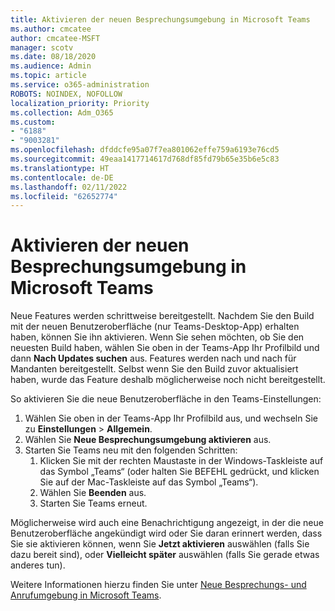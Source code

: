 ```yaml
---
title: Aktivieren der neuen Besprechungsumgebung in Microsoft Teams
ms.author: cmcatee
author: cmcatee-MSFT
manager: scotv
ms.date: 08/18/2020
ms.audience: Admin
ms.topic: article
ms.service: o365-administration
ROBOTS: NOINDEX, NOFOLLOW
localization_priority: Priority
ms.collection: Adm_O365
ms.custom:
- "6188"
- "9003281"
ms.openlocfilehash: dfddcfe95a07f7ea801062effe759a6193e76cd5
ms.sourcegitcommit: 49eaa1417714617d768df85fd79b65e35b6e5c83
ms.translationtype: HT
ms.contentlocale: de-DE
ms.lasthandoff: 02/11/2022
ms.locfileid: "62652774"
---
```

# <a name="enable-the-new-meeting-experience-in-microsoft-teams"></a>Aktivieren der neuen Besprechungsumgebung in Microsoft Teams

Neue Features werden schrittweise bereitgestellt. Nachdem Sie den Build mit der neuen Benutzeroberfläche (nur Teams-Desktop-App) erhalten haben, können Sie ihn aktivieren. Wenn Sie sehen möchten, ob Sie den neuesten Build haben, wählen Sie oben in der Teams-App Ihr Profilbild und dann **Nach Updates suchen** aus. Features werden nach und nach für Mandanten bereitgestellt. Selbst wenn Sie den Build zuvor aktualisiert haben, wurde das Feature deshalb möglicherweise noch nicht bereitgestellt.  

So aktivieren Sie die neue Benutzeroberfläche in den Teams-Einstellungen:

1. Wählen Sie oben in der Teams-App Ihr Profilbild aus, und wechseln Sie zu **Einstellungen** >  **Allgemein**. 
2. Wählen Sie **Neue Besprechungsumgebung aktivieren** aus.
3. Starten Sie Teams neu mit den folgenden Schritten:
    1. Klicken Sie mit der rechten Maustaste in der Windows-Taskleiste auf das Symbol „Teams“ (oder halten Sie BEFEHL gedrückt, und klicken Sie auf der Mac-Taskleiste auf das Symbol „Teams“).
    2. Wählen Sie **Beenden** aus.
    3. Starten Sie Teams erneut.

Möglicherweise wird auch eine Benachrichtigung angezeigt, in der die neue Benutzeroberfläche angekündigt wird oder Sie daran erinnert werden, dass Sie sie aktivieren können, wenn Sie **Jetzt aktivieren** auswählen (falls Sie dazu bereit sind), oder **Vielleicht später** auswählen (falls Sie gerade etwas anderes tun).  

Weitere Informationen hierzu finden Sie unter [Neue Besprechungs- und Anrufumgebung in Microsoft Teams](https://techcommunity.microsoft.com/t5/microsoft-teams-blog/new-meeting-and-calling-experience-in-microsoft-teams/ba-p/1537581).